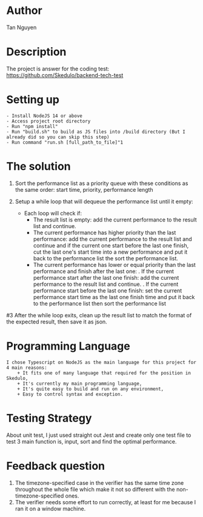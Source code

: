 # Author
Tan Nguyen
# Description 
The project is answer for the coding test: https://github.com/Skedulo/backend-tech-test
# Setting up  
    - Install NodeJS 14 or above
    - Access project root directory
    - Run "npm install"
    - Run "build.sh" to build as JS files into /build directory (But I already did so you can skip this step)
    - Run command "run.sh [full_path_to_file]"1

# The solution
1. Sort the performance list as a priority queue with these conditions as the same order: start time, priority, performance length

2. Setup a while loop that will dequeue the performance list until it empty:
    + Each loop will check if:
        * The result list is empty: add the current performance to the result list and continue.
        * The current performance has higher priority than the last performance: add the current performance to the result list and continue and if the current one start before the last one finish, cut the last one's start time into a new performance and put it back to the performance list the sort the performance list.
        * The current performance has lower or equal priority than the last performance and finish after the last one:
            . If the current performance start after the last one finish: add the current performance to the result list and continue.
            . If the current performance start before the last one finish: set the current performance start time as the last one finish time and put it back to the performance list then sort the performance list

#3 After the while loop exits, clean up the result list to match the format of the expected result, then save it as json.
# Programming Language
    I chose Typescript on NodeJS as the main language for this project for 4 main reasons: 
        + It fits one of many language that required for the position in Skedulo, 
        + It's currently my main programming language,
        + It's quite easy to build and run on any environment,
        + Easy to control syntax and exception.
# Testing Strategy
About unit test, I just used straight out Jest and create only one test file to test 3 main function is, input, sort and find the optimal performance.
# Feedback question
1. The timezone-specified case in the verifier has the same time zone throughout the whole file which make it not so different with the non-timezone-specified ones.
2. The verifier needs some effort to run correctly, at least for me because I ran it on a window machine.




